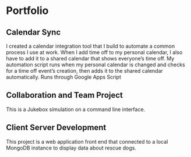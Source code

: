 # Portfolio

## Calendar Sync

I created a calendar integration tool that I build to automate a common process I use at work. When I add time off to my personal calendar, I also have to add it to a shared calendar that shows everyone’s time off. My automation script runs when my personal calendar is changed and checks for a time off event’s creation, then adds it to the shared calendar automatically. Runs through Google Apps Script

## Collaboration and Team Project

This is a Jukebox simulation on a command line interface. 

## Client Server Development

This project is a web application front end that connected to a local MongoDB instance to display data about rescue dogs.